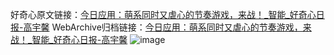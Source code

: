 好奇心原文链接：[今日应用：萌系同时又虐心的节奏游戏，来战！_智能_好奇心日报-高宇馨](https://www.qdaily.com/articles/8965.html)
WebArchive归档链接：[今日应用：萌系同时又虐心的节奏游戏，来战！_智能_好奇心日报-高宇馨](https://web.archive.org/web/https://www.qdaily.com/articles/8965.html)
![image](http://ww3.sinaimg.cn/large/007d5XDply1g3ve34ye82j30u040k1kx)
